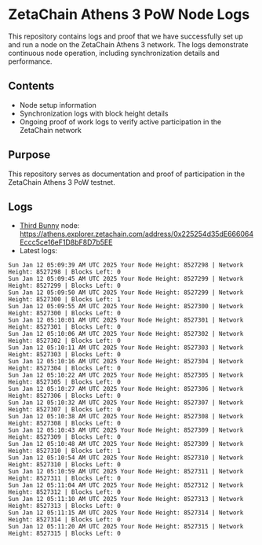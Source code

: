 # ZetaChain Athens 3 PoW Node Logs
This repository contains logs and proof that we have successfully set up and run a node on the ZetaChain Athens 3 network. The logs demonstrate continuous node operation, including synchronization details and performance.

## Contents
- Node setup information
- Synchronization logs with block height details
- Ongoing proof of work logs to verify active participation in the ZetaChain network

## Purpose
This repository serves as documentation and proof of participation in the ZetaChain Athens 3 PoW testnet.

## Logs

- [Third Bunny](https://thirdbunny.xyz/) node: https://athens.explorer.zetachain.com/address/0x225254d35dE666064Eccc5ce16eF1D8bF8D7b5EE
- Latest logs:
```
Sun Jan 12 05:09:39 AM UTC 2025 Your Node Height: 8527298 | Network Height: 8527298 | Blocks Left: 0
Sun Jan 12 05:09:45 AM UTC 2025 Your Node Height: 8527299 | Network Height: 8527299 | Blocks Left: 0
Sun Jan 12 05:09:50 AM UTC 2025 Your Node Height: 8527299 | Network Height: 8527300 | Blocks Left: 1
Sun Jan 12 05:09:55 AM UTC 2025 Your Node Height: 8527300 | Network Height: 8527300 | Blocks Left: 0
Sun Jan 12 05:10:01 AM UTC 2025 Your Node Height: 8527301 | Network Height: 8527301 | Blocks Left: 0
Sun Jan 12 05:10:06 AM UTC 2025 Your Node Height: 8527302 | Network Height: 8527302 | Blocks Left: 0
Sun Jan 12 05:10:11 AM UTC 2025 Your Node Height: 8527303 | Network Height: 8527303 | Blocks Left: 0
Sun Jan 12 05:10:16 AM UTC 2025 Your Node Height: 8527304 | Network Height: 8527304 | Blocks Left: 0
Sun Jan 12 05:10:22 AM UTC 2025 Your Node Height: 8527305 | Network Height: 8527305 | Blocks Left: 0
Sun Jan 12 05:10:27 AM UTC 2025 Your Node Height: 8527306 | Network Height: 8527306 | Blocks Left: 0
Sun Jan 12 05:10:32 AM UTC 2025 Your Node Height: 8527307 | Network Height: 8527307 | Blocks Left: 0
Sun Jan 12 05:10:38 AM UTC 2025 Your Node Height: 8527308 | Network Height: 8527308 | Blocks Left: 0
Sun Jan 12 05:10:43 AM UTC 2025 Your Node Height: 8527309 | Network Height: 8527309 | Blocks Left: 0
Sun Jan 12 05:10:48 AM UTC 2025 Your Node Height: 8527309 | Network Height: 8527310 | Blocks Left: 1
Sun Jan 12 05:10:54 AM UTC 2025 Your Node Height: 8527310 | Network Height: 8527310 | Blocks Left: 0
Sun Jan 12 05:10:59 AM UTC 2025 Your Node Height: 8527311 | Network Height: 8527311 | Blocks Left: 0
Sun Jan 12 05:11:04 AM UTC 2025 Your Node Height: 8527312 | Network Height: 8527312 | Blocks Left: 0
Sun Jan 12 05:11:10 AM UTC 2025 Your Node Height: 8527313 | Network Height: 8527313 | Blocks Left: 0
Sun Jan 12 05:11:15 AM UTC 2025 Your Node Height: 8527314 | Network Height: 8527314 | Blocks Left: 0
Sun Jan 12 05:11:20 AM UTC 2025 Your Node Height: 8527315 | Network Height: 8527315 | Blocks Left: 0
```
